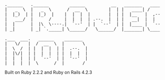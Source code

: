 <pre>
.______   .______        ______          __   _______   ______ .___________.
|   _  \  |   _  \      /  __  \        |  | |   ____| /      ||           |
|  |_)  | |  |_)  |    |  |  |  |       |  | |  |__   |  ,----'`---|  |----`
|   ___/  |      /     |  |  |  | .--.  |  | |   __|  |  |         |  |
|  |      |  |\  \----.|  `--'  | |  `--'  | |  |____ |  `----.    |  |
| _|      | _| `._____| \______/   \______/  |_______| \______|    |__|

.___  ___.   ______    _______
|   \/   |  /  __  \  |       \
|  \  /  | |  |  |  | |  .--.  |
|  |\/|  | |  |  |  | |  |  |  |
|  |  |  | |  `--'  | |  '--'  |
|__|  |__|  \______/  |_______/
</pre>

Built on Ruby 2.2.2 and Ruby on Rails 4.2.3
